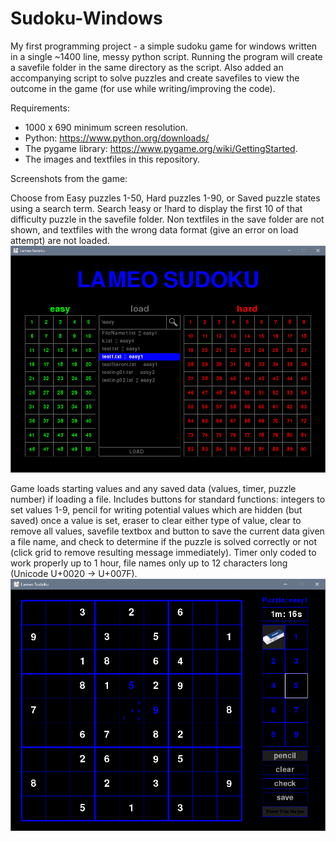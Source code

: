 # Sudoku-Windows
My first programming project - a simple sudoku game for windows written in a single ~1400 line, messy python script.
Running the program will create a savefile folder in the same directory as the script. Also added an accompanying script
to solve puzzles and create savefiles to view the outcome in the game (for use while writing/improving the code).

Requirements:
- 1000 x 690 minimum screen resolution.
- Python: https://www.python.org/downloads/
- The pygame library: https://www.pygame.org/wiki/GettingStarted.
- The images and textfiles in this repository.

Screenshots from the game:

Choose from Easy puzzles 1-50, Hard puzzles 1-90, or Saved puzzle states using a search term. Search !easy or !hard to display the first 10 of that difficulty puzzle in the savefile folder. Non textfiles in the save folder are not shown, and textfiles with the wrong data format (give an error on load attempt) are not loaded.
![alt_text](screenshot_startscreen2.png)

Game loads starting values and any saved data (values, timer, puzzle number) if loading a file. Includes buttons for standard functions: integers to set values 1-9, pencil for writing potential values which are hidden (but saved) once a value is set, eraser to clear either type of value, clear to remove all values, savefile textbox and button to save the current data given a file name, and check to determine if the puzzle is solved correctly or not (click grid to remove resulting message immediately). Timer only coded to work properly up to 1 hour, file names only up to 12 characters long (Unicode U+0020 -> U+007F).
![alt_text](screenshot_game2.png)

